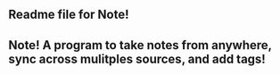 ## Readme file for Note!
## Note! A program to take notes from anywhere, sync across mulitples sources, and add tags!

